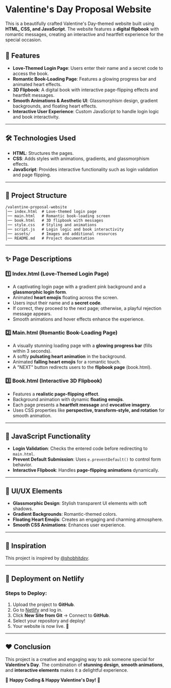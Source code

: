 # Valentine's Day Proposal Website

This is a beautifully crafted Valentine's Day-themed website built using **HTML, CSS, and JavaScript**. The website features a **digital flipbook** with romantic messages, creating an interactive and heartfelt experience for the special occasion.

## 🌟 Features

- **Love-Themed Login Page**: Users enter their name and a secret code to access the book.
- **Romantic Book-Loading Page**: Features a glowing progress bar and animated heart effects.
- **3D Flipbook**: A digital book with interactive page-flipping effects and heartfelt messages.
- **Smooth Animations & Aesthetic UI**: Glassmorphism design, gradient backgrounds, and floating heart effects.
- **Interactive User Experience**: Custom JavaScript to handle login logic and book interactivity.

---

## 🛠️ Technologies Used

- **HTML**: Structures the pages.
- **CSS**: Adds styles with animations, gradients, and glassmorphism effects.
- **JavaScript**: Provides interactive functionality such as login validation and page flipping.

---

## 📂 Project Structure

```
/valentine-proposal-website
│── index.html  # Love-themed login page
│── main.html   # Romantic book-loading screen
│── book.html   # 3D flipbook with messages
│── style.css   # Styling and animations
│── script.js   # Login logic and book interactivity
│── assets/     # Images and additional resources
│── README.md   # Project documentation
```

---

## ✨ Page Descriptions

### **1️⃣ Index.html (Love-Themed Login Page)**

- A captivating login page with a gradient pink background and a **glassmorphic login form**.
- Animated **heart emojis** floating across the screen.
- Users input their name and a **secret code**.
- If correct, they proceed to the next page; otherwise, a playful rejection message appears.
- Smooth animations and hover effects enhance the experience.

### **2️⃣ Main.html (Romantic Book-Loading Page)**

- A visually stunning loading page with a **glowing progress bar** (fills within 3 seconds).
- A softly **pulsating heart animation** in the background.
- Animated **falling heart emojis** for a romantic touch.
- A "NEXT" button redirects users to the **flipbook page** (book.html).

### **3️⃣ Book.html (Interactive 3D Flipbook)**

- Features a **realistic page-flipping effect**.
- Background animation with dynamic **floating emojis**.
- Each page presents a **heartfelt message** and **evocative imagery**.
- Uses CSS properties like **perspective, transform-style, and rotation** for smooth animation.

---

## 🚀 JavaScript Functionality

- **Login Validation**: Checks the entered code before redirecting to `main.html`.
- **Prevent Default Submission**: Uses `e.preventDefault()` to control form behavior.
- **Interactive Flipbook**: Handles **page-flipping animations** dynamically.

---

## 🎨 UI/UX Elements

- **Glassmorphic Design**: Stylish transparent UI elements with soft shadows.
- **Gradient Backgrounds**: Romantic-themed colors.
- **Floating Heart Emojis**: Creates an engaging and charming atmosphere.
- **Smooth CSS Animations**: Enhances user experience.

---

## 📢 Inspiration

This project is inspired by [@shobhit*dev*](https://www.instagram.com/shobhit_dev_).

---

## 📌 Deployment on Netlify

### Steps to Deploy:

1. Upload the project to **GitHub**.
2. Go to [Netlify](https://app.netlify.com/) and log in.
3. Click **New Site from Git** → Connect to **GitHub**.
4. Select your repository and deploy!
5. Your website is now live. 🎉

---

## ❤️ Conclusion

This project is a creative and engaging way to ask someone special for **Valentine’s Day**. The combination of **stunning design**, **smooth animations**, and **interactive elements** makes it a delightful experience.

💖 **Happy Coding & Happy Valentine's Day!** 💖
